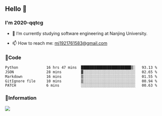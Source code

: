 ## Hello 👋


### I'm 2020-qqtcg

- 🔭 I’m currently studying software engineering at Nanjing University. 
<!-- - 🌱 I’m currently learning MLsys and -->
<!-- - 👯 I’m looking to collaborate on ... -->
<!-- - 🤔 I’m looking for help with ... -->
<!-- - 💬 Ask me about ... -->
- 📫 How to reach me: mj1921761583@gmail.com
<!-- - 😄 Pronouns: ... -->
<!-- - ⚡ Fun fact: ... -->

### 🌱Code
<!--START_SECTION:waka-->

```txt
Python             16 hrs 47 mins  ███████████████████████▒░   93.13 %
JSON               28 mins         ▓░░░░░░░░░░░░░░░░░░░░░░░░   02.65 %
Markdown           16 mins         ▒░░░░░░░░░░░░░░░░░░░░░░░░   01.55 %
GitIgnore file     10 mins         ▒░░░░░░░░░░░░░░░░░░░░░░░░   00.94 %
PATCH              6 mins          ░░░░░░░░░░░░░░░░░░░░░░░░░   00.63 %
```

<!--END_SECTION:waka-->

### 💬Information
![](https://github-readme-stats.vercel.app/api?username=2020-qqtcg&theme=buefy&hide_border=false)


<!-- <div align="center"> <img src="https://github-readme-activity-graph.vercel.app/graph?username=2020-qqtcg&theme=minimal" /> </div> -->


